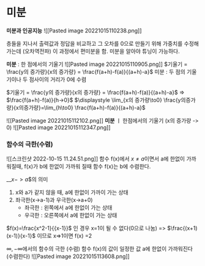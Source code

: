 # 미분
__미분과 인공지능__
![[Pasted image 20221015110238.png]]

층들을 지나서 출력값과 정답을 비교하고 그 오차를 0으로 만들기 위해 가중치를 수정해가는데 (오차역전파) 이 과정에서 편미분을 함. 미분을 알아야 튜닝이 가능하다.

__미분__ : 한 점에서의 기울기
![[Pasted image 20221015110905.png]]
$기울기 = \frac{y의 증가량}{x의 증가량} = \frac{f(a+h)-f(a)}{(a+h)-a}$
미분 : 두 점의 기울기이나 두 점사이의 거리가 0에 수렴

$기울기 = \frac{y의 증가량}{x의 증가량} = \frac{f(a+h)-f(a)}{(a+h)-a}$ => $\frac{f(a+h)-f(a)}{h->0}$
	$\displaystyle \lim_{x의 증가량\to0} \frac{y의증가량}{x의증가량}=\lim_{h\to0} \frac{f(a+h)-f(a)}{(a+h)-a}$

![[Pasted image 20221015112102.png]]
__미분__ ㅣ 한점에서의 기울기 (x의 증가량 -> 0)
![[Pasted image 20221015112347.png]]

### 함수의 극한(수렴)
![[스크린샷 2022-10-15 11.24.51.png]]
함수 f(x)에서 $x\ne a$이면서 a에 한없이 가까워질때, f(x)가 b에 한없이 가까워 질때 함수 f(x)는 b에 수렴한다.

__$x->a$$의 의미
1. x와 a가 같지 않을 때, a에 한없이 가까이 가는 상태
2. 좌극한(x->a-1)과 우극한(x->a+0) 
	-  좌극한 : 왼쪽에서 a에 한없이 가는 상태
	-  우극한 : 오른쪽에서 a에 한없이 가는 상태

$f(x)=\frac{x^2-1}{{x-1}}$ 인 경우 x=1이 될 수 없다(0으로 나눔)
=> $\frac{(x+1)(x-1)}{x-1}$ 이므로 x=>1이면 f(x) =2

$\infty, -\infty$에서의 함수의 극한 (수렴)
함수 f(x)의 값이 일정한 값 a에 한없이 가까워진다(수렴한다)
![[Pasted image 20221015113608.png]]




